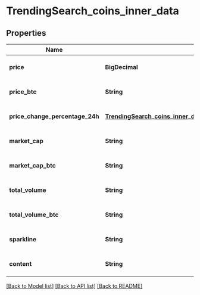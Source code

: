 # TrendingSearch_coins_inner_data
## Properties

| Name | Type | Description | Notes |
|------------ | ------------- | ------------- | -------------|
| **price** | **BigDecimal** | coin price in usd | [optional] [default to null] |
| **price\_btc** | **String** | coin price in btc | [optional] [default to null] |
| **price\_change\_percentage\_24h** | [**TrendingSearch_coins_inner_data_price_change_percentage_24h**](TrendingSearch_coins_inner_data_price_change_percentage_24h.md) |  | [optional] [default to null] |
| **market\_cap** | **String** | coin market cap in usd | [optional] [default to null] |
| **market\_cap\_btc** | **String** | coin market cap in btc | [optional] [default to null] |
| **total\_volume** | **String** | coin total volume in usd | [optional] [default to null] |
| **total\_volume\_btc** | **String** | coin total volume in btc | [optional] [default to null] |
| **sparkline** | **String** | coin sparkline image url | [optional] [default to null] |
| **content** | **String** |  | [optional] [default to null] |

[[Back to Model list]](../README.md#documentation-for-models) [[Back to API list]](../README.md#documentation-for-api-endpoints) [[Back to README]](../README.md)

